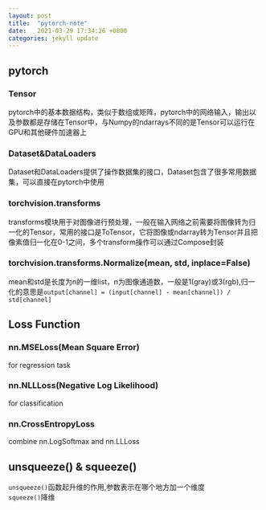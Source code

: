 ```yaml
---
layout: post
title:  "pytorch-note"
date:   2021-03-29 17:34:26 +0800
categories: jekyll update
---
```


## pytorch

### Tensor
pytorch中的基本数据结构，类似于数组或矩阵，pytorch中的网络输入，输出以及参数都是存储在Tensor中，与Numpy的ndarrays不同的是Tensor可以运行在GPU和其他硬件加速器上
### Dataset&DataLoaders
Dataset和DataLoaders提供了操作数据集的接口，Dataset包含了很多常用数据集，可以直接在pytorch中使用
### torchvision.transforms
transforms模块用于对图像进行预处理，一般在输入网络之前需要将图像转为归一化的Tensor，常用的接口是ToTensor，它将图像或ndarray转为Tensor并且把像素值归一化在0-1之间，多个transform操作可以通过Compose封装

### torchvision.transforms.Normalize(mean, std, inplace=False)
mean和std是长度为n的一维list，n为图像通道数，一般是1(gray)或3(rgb),归一化的意思是```output[channel] = (input[channel] - mean[channel]) / std[channel]```

## Loss Function
### nn.MSELoss(Mean Square Error)
for regression task

### nn.NLLLoss(Negative Log Likelihood)
for classification

### nn.CrossEntropyLoss
combine nn.LogSoftmax and nn.LLLoss

## unsqueeze() & squeeze()
`unsqueeze()`函数起升维的作用,参数表示在哪个地方加一个维度   
`squeeze()`降维